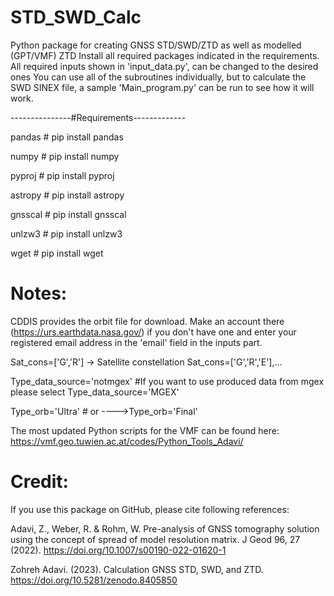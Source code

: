 # STD_SWD_Calc
Python package for creating GNSS STD/SWD/ZTD as well as modelled (GPT/VMF) ZTD
Install all required packages indicated in the requirements.
All required inputs shown in 'input_data.py', can be changed to the desired ones
You can use all of the subroutines individually, but to calculate the SWD SINEX file, a sample 'Main_program.py' can be run to see how it will work.


---------------#Requirements-------------

pandas      # pip install pandas

numpy       # pip install numpy

pyproj      # pip install pyproj

astropy     # pip install astropy

gnsscal     # pip install gnsscal

unlzw3      # pip install unlzw3

wget        # pip install wget

# Notes:

CDDIS provides the orbit file for download. Make an account there (https://urs.earthdata.nasa.gov/) if you don't have one and enter your registered email address in the 'email' field in the inputs part.


Sat_cons=['G','R'] -> Satellite constellation  Sat_cons=['G','R','E'],...


Type_data_source='notmgex'   #If you want to use produced data from mgex please select Type_data_source='MGEX'


Type_orb='Ultra'            # or ---->Type_orb='Final'


The most updated Python scripts for the VMF can be found here:
https://vmf.geo.tuwien.ac.at/codes/Python_Tools_Adavi/

# Credit:
If you use this package on GitHub, please cite following references:

Adavi, Z., Weber, R. & Rohm, W. Pre-analysis of GNSS tomography solution using the concept of spread of model resolution matrix. J Geod 96, 27 (2022). https://doi.org/10.1007/s00190-022-01620-1


Zohreh Adavi. (2023). Calculation GNSS STD, SWD, and ZTD. https://doi.org/10.5281/zenodo.8405850
